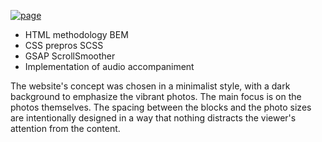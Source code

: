 [![page](https://img.shields.io/badge/Photographer_Irina_Gladkova-VISIT_SITE_PAGE-475263?style=for-the-badge&logo=accenture)](https://webbygi.github.io/Photographer-Irina-Gladkova)


- HTML methodology BEM
- CSS prepros SCSS
- GSAP ScrollSmoother
- Implementation of audio accompaniment

The website's concept was chosen in a minimalist style, with a dark background to emphasize the vibrant photos. The main focus is on the photos themselves. The spacing between the blocks and the photo sizes are intentionally designed in a way that nothing distracts the viewer's attention from the content.
